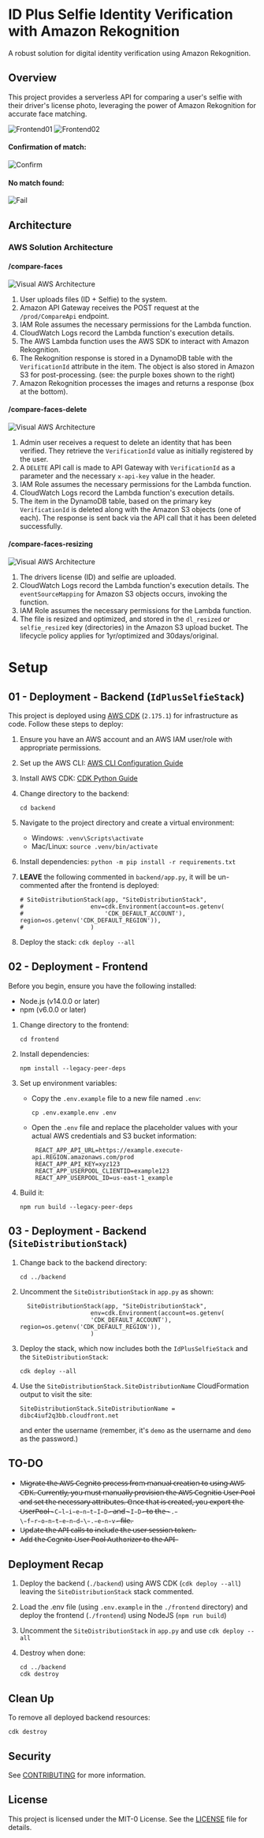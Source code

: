 # ID Plus Selfie Identity Verification with Amazon Rekognition

A robust solution for digital identity verification using Amazon Rekognition.

## Overview

This project provides a serverless API for comparing a user's selfie with their driver's license photo, leveraging the power of Amazon Rekognition for accurate face matching.

![Frontend01](./docs/front_end01.png)
![Frontend02](./docs/front_end02.png)

#### Confirmation of match:
![Confirm](./docs/confirm_yes.png)

#### No match found:
![Fail](./docs/fail_confirmation.png)

## Architecture

### AWS Solution Architecture
#### /compare-faces
![Visual AWS Architecture](./docs/diagram01.png)
1. User uploads files (ID + Selfie) to the system.
2. Amazon API Gateway receives the POST request at the `/prod/CompareApi` endpoint.
3. IAM Role assumes the necessary permissions for the Lambda function.
4. CloudWatch Logs record the Lambda function's execution details.
5. The AWS Lambda function uses the AWS SDK to interact with Amazon Rekognition.
6. The Rekognition response is stored in a DynamoDB table with the `VerificationId` attribute in the item. The object is also stored in Amazon S3 for post-processing. (see: the purple boxes shown to the right)
7. Amazon Rekognition processes the images and returns a response (box at the bottom).

#### /compare-faces-delete
![Visual AWS Architecture](./docs/diagram02.png)
1. Admin user receives a request to delete an identity that has been verified. They retrieve the `VerificationId` value as initially registered by the user.
2. A `DELETE` API call is made to API Gateway with `VerificationId` as a parameter and the necessary `x-api-key` value in the header.
3. IAM Role assumes the necessary permissions for the Lambda function.
4. CloudWatch Logs record the Lambda function's execution details.
5. The item in the DynamoDB table, based on the primary key `VerificationId` is deleted along with the Amazon S3 objects (one of each). The response is sent back via the API call that it has been deleted successfully.

#### /compare-faces-resizing
![Visual AWS Architecture](./docs/diagram03.png)
1. The drivers license (ID) and selfie are uploaded.
2. CloudWatch Logs record the Lambda function's execution details. The `eventSourceMapping` for Amazon S3 objects occurs, invoking the function.
3. IAM Role assumes the necessary permissions for the Lambda function.
4. The file is resized and optimized, and stored in the `dl_resized` or `selfie_resized` key (directories) in the Amazon S3 upload bucket. The lifecycle policy applies for 1yr/optimized and 30days/original.

# Setup
## 01 - Deployment - Backend (`IdPlusSelfieStack`)

This project is deployed using [AWS CDK](https://github.com/aws/aws-cdk) (`2.175.1`) for infrastructure as code. Follow these steps to deploy:

1. Ensure you have an AWS account and an AWS IAM user/role with appropriate permissions.

2. Set up the AWS CLI: [AWS CLI Configuration Guide](https://docs.aws.amazon.com/cli/latest/userguide/cli-chap-configure.html)

3. Install AWS CDK: [CDK Python Guide](https://docs.aws.amazon.com/cdk/v2/guide/work-with-cdk-python.html)

4. Change directory to the backend:
   ```
   cd backend
   ```

4. Navigate to the project directory and create a virtual environment:
   - Windows: `.venv\Scripts\activate`
   - Mac/Linux: `source .venv/bin/activate`

5. Install dependencies: `python -m pip install -r requirements.txt`

6. **LEAVE** the following commented in `backend/app.py`, it will be un-commented after the frontend is deployed:

    ```
    # SiteDistributionStack(app, "SiteDistributionStack",
    #                   env=cdk.Environment(account=os.getenv(
    #                       'CDK_DEFAULT_ACCOUNT'), region=os.getenv('CDK_DEFAULT_REGION')),
    #                   )
    ```

6. Deploy the stack: `cdk deploy --all`

## 02 - Deployment - Frontend

Before you begin, ensure you have the following installed:
- Node.js (v14.0.0 or later)
- npm (v6.0.0 or later)

1. Change directory to the frontend:
   ```
   cd frontend
   ```

2. Install dependencies:
   ```
   npm install --legacy-peer-deps
   ```

3. Set up environment variables:
   - Copy the `.env.example` file to a new file named `.env`:
     ```
     cp .env.example.env .env
     ```
   - Open the `.env` file and replace the placeholder values with your actual AWS credentials and S3 bucket information:
     ```
      REACT_APP_API_URL=https://example.execute-api.REGION.amazonaws.com/prod
      REACT_APP_API_KEY=xyz123
      REACT_APP_USERPOOL_CLIENTID=example123
      REACT_APP_USERPOOL_ID=us-east-1_example
      ```

4. Build it:
   ```
   npm run build --legacy-peer-deps
   ``` 

## 03 - Deployment - Backend (`SiteDistributionStack`)

1. Change back to the backend directory:
    ```
    cd ../backend
    ```

2. Uncomment the `SiteDistributionStack` in `app.py` as shown:

    ```
      SiteDistributionStack(app, "SiteDistributionStack",
                        env=cdk.Environment(account=os.getenv(
                        'CDK_DEFAULT_ACCOUNT'), region=os.getenv('CDK_DEFAULT_REGION')),
                        )
    ```

3. Deploy the stack, which now includes both the `IdPlusSelfieStack` and the `SiteDistributionStack`:

    ```
    cdk deploy --all
    ```

4. Use the `SiteDistributionStack.SiteDistributionName` CloudFormation output to visit the site:

    ```
    SiteDistributionStack.SiteDistributionName = dibc4iuf2q3bb.cloudfront.net
    ```

    and enter the username (remember, it's `demo` as the username and `demo` as the password.)

## TO-DO
* M̵i̵g̵r̵a̵t̵e̵ ̵t̵h̵e̵ ̵A̵W̵S̵ ̵C̵o̵g̵n̵i̵t̵o̵ ̵p̵r̵o̵c̵e̵s̵s̵ ̵f̵r̵o̵m̵ ̵m̵a̵n̵u̵a̵l̵ ̵c̵r̵e̵a̵t̵i̵o̵n̵ ̵t̵o̵ ̵u̵s̵i̵n̵g̵ ̵A̵W̵S̵ ̵C̵D̵K̵.̵ ̵C̵u̵r̵r̵e̵n̵t̵l̵y̵,̵ ̵y̵o̵u̵ ̵m̵u̵s̵t̵ ̵m̵a̵n̵u̵a̵l̵l̵y̵ ̵p̵r̵o̵v̵i̵s̵i̵o̵n̵ ̵t̵h̵e̵ ̵A̵W̵S̵ ̵C̵o̵g̵n̵i̵t̵i̵o̵ ̵U̵s̵e̵r̵ ̵P̵o̵o̵l̵ ̵a̵n̵d̵ ̵s̵e̵t̵ ̵t̵h̵e̵ ̵n̵e̵c̵e̵s̵s̵a̵r̵y̵ ̵a̵t̵t̵r̵i̵b̵u̵t̵e̵s̵.̵ ̵O̵n̵c̵e̵ ̵t̵h̵a̵t̵ ̵i̵s̵ ̵c̵r̵e̵a̵t̵e̵d̵,̵ ̵y̵o̵u̵ ̵e̵x̵p̵o̵r̵t̵ ̵t̵h̵e̵ ̵U̵s̵e̵r̵P̵o̵o̵l̵ ̵`̵C̵l̵i̵e̵n̵t̵I̵D̵`̵ ̵a̵n̵d̵ ̵`̵I̵D̵`̵ ̵t̵o̵ ̵t̵h̵e̵ ̵`̵.̵\̵f̵r̵o̵n̵t̵e̵n̵d̵\̵.̵e̵n̵v̵`̵ ̵f̵i̵l̵e̵.̵
* U̵p̵d̵a̵t̵e̵ ̵t̵h̵e̵ ̵A̵P̵I̵ ̵c̵a̵l̵l̵s̵ ̵t̵o̵ ̵i̵n̵c̵l̵u̵d̵e̵ ̵t̵h̵e̵ ̵u̵s̵e̵r̵ ̵s̵e̵s̵s̵i̵o̵n̵ ̵t̵o̵k̵e̵n̵.̵
* A̵d̵d̵ ̵t̵h̵e̵ ̵C̵o̵g̵n̵i̵t̵o̵ ̵U̵s̵e̵r̵ ̵P̵o̵o̵l̵ ̵A̵u̵t̵h̵o̵r̵i̵z̵e̵r̵ ̵t̵o̵ ̵t̵h̵e̵ ̵A̵P̵I̵ ̵

## Deployment Recap

1. Deploy the backend (`./backend`) using AWS CDK (`cdk deploy --all`) leaving the `SiteDistributionStack` stack commented.

2. Load the .env file (using `.env.example` in the `./frontend` directory) and deploy the frontend (`./frontend`) using NodeJS (`npm run build`)

3. Uncomment the `SiteDistributionStack` in `app.py` and use `cdk deploy --all`

4. Destroy when done:

   ```
   cd ../backend
   cdk destroy
   ```

## Clean Up

To remove all deployed backend resources:

```
cdk destroy
```

## Security

See [CONTRIBUTING](CONTRIBUTING.md#security-issue-notifications) for more information.

## License

This project is licensed under the MIT-0 License. See the [LICENSE](LICENSE) file for details.